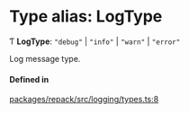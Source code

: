 # Type alias: LogType

Ƭ **LogType**: ``"debug"`` \| ``"info"`` \| ``"warn"`` \| ``"error"``

Log message type.

#### Defined in

[packages/repack/src/logging/types.ts:8](https://github.com/callstack/repack/blob/9e6a11a/packages/repack/src/logging/types.ts#L8)
